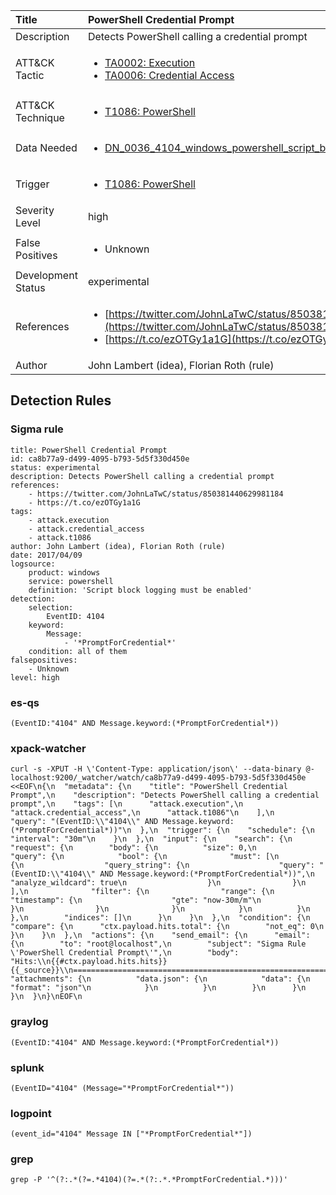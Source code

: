 | Title                | PowerShell Credential Prompt                                                                                                                                                 |
|:---------------------|:------------------------------------------------------------------------------------------------------------------------------------------------------------|
| Description          | Detects PowerShell calling a credential prompt                                                                                                                                           |
| ATT&amp;CK Tactic    |  <ul><li>[TA0002: Execution](https://attack.mitre.org/tactics/TA0002)</li><li>[TA0006: Credential Access](https://attack.mitre.org/tactics/TA0006)</li></ul>  |
| ATT&amp;CK Technique | <ul><li>[T1086: PowerShell](https://attack.mitre.org/techniques/T1086)</li></ul>  |
| Data Needed          | <ul><li>[DN_0036_4104_windows_powershell_script_block](../Data_Needed/DN_0036_4104_windows_powershell_script_block.md)</li></ul>  |
| Trigger              | <ul><li>[T1086: PowerShell](../Triggers/T1086.md)</li></ul>  |
| Severity Level       | high |
| False Positives      | <ul><li>Unknown</li></ul>  |
| Development Status   | experimental |
| References           | <ul><li>[https://twitter.com/JohnLaTwC/status/850381440629981184](https://twitter.com/JohnLaTwC/status/850381440629981184)</li><li>[https://t.co/ezOTGy1a1G](https://t.co/ezOTGy1a1G)</li></ul>  |
| Author               | John Lambert (idea), Florian Roth (rule) |


## Detection Rules

### Sigma rule

```
title: PowerShell Credential Prompt
id: ca8b77a9-d499-4095-b793-5d5f330d450e
status: experimental
description: Detects PowerShell calling a credential prompt
references:
    - https://twitter.com/JohnLaTwC/status/850381440629981184
    - https://t.co/ezOTGy1a1G
tags:
    - attack.execution
    - attack.credential_access
    - attack.t1086
author: John Lambert (idea), Florian Roth (rule)
date: 2017/04/09
logsource:
    product: windows
    service: powershell
    definition: 'Script block logging must be enabled'
detection:
    selection:
        EventID: 4104
    keyword:
        Message:
            - '*PromptForCredential*'
    condition: all of them
falsepositives:
    - Unknown
level: high

```





### es-qs
    
```
(EventID:"4104" AND Message.keyword:(*PromptForCredential*))
```


### xpack-watcher
    
```
curl -s -XPUT -H \'Content-Type: application/json\' --data-binary @- localhost:9200/_watcher/watch/ca8b77a9-d499-4095-b793-5d5f330d450e <<EOF\n{\n  "metadata": {\n    "title": "PowerShell Credential Prompt",\n    "description": "Detects PowerShell calling a credential prompt",\n    "tags": [\n      "attack.execution",\n      "attack.credential_access",\n      "attack.t1086"\n    ],\n    "query": "(EventID:\\"4104\\" AND Message.keyword:(*PromptForCredential*))"\n  },\n  "trigger": {\n    "schedule": {\n      "interval": "30m"\n    }\n  },\n  "input": {\n    "search": {\n      "request": {\n        "body": {\n          "size": 0,\n          "query": {\n            "bool": {\n              "must": [\n                {\n                  "query_string": {\n                    "query": "(EventID:\\"4104\\" AND Message.keyword:(*PromptForCredential*))",\n                    "analyze_wildcard": true\n                  }\n                }\n              ],\n              "filter": {\n                "range": {\n                  "timestamp": {\n                    "gte": "now-30m/m"\n                  }\n                }\n              }\n            }\n          }\n        },\n        "indices": []\n      }\n    }\n  },\n  "condition": {\n    "compare": {\n      "ctx.payload.hits.total": {\n        "not_eq": 0\n      }\n    }\n  },\n  "actions": {\n    "send_email": {\n      "email": {\n        "to": "root@localhost",\n        "subject": "Sigma Rule \'PowerShell Credential Prompt\'",\n        "body": "Hits:\\n{{#ctx.payload.hits.hits}}{{_source}}\\n================================================================================\\n{{/ctx.payload.hits.hits}}",\n        "attachments": {\n          "data.json": {\n            "data": {\n              "format": "json"\n            }\n          }\n        }\n      }\n    }\n  }\n}\nEOF\n
```


### graylog
    
```
(EventID:"4104" AND Message.keyword:(*PromptForCredential*))
```


### splunk
    
```
(EventID="4104" (Message="*PromptForCredential*"))
```


### logpoint
    
```
(event_id="4104" Message IN ["*PromptForCredential*"])
```


### grep
    
```
grep -P '^(?:.*(?=.*4104)(?=.*(?:.*.*PromptForCredential.*)))'
```



